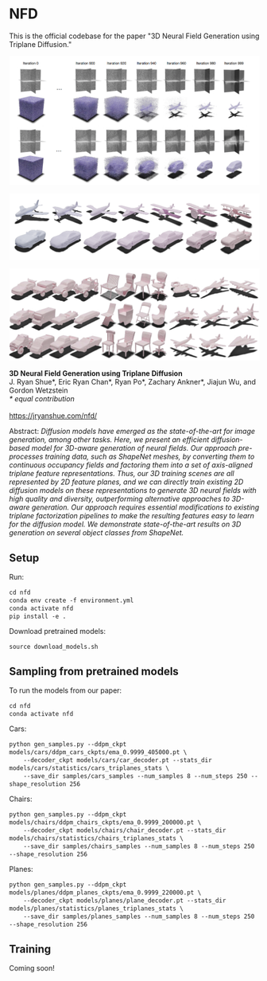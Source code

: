 # NFD
This is the official codebase for the paper "3D Neural Field Generation using Triplane Diffusion."

![Teaser image](./images/nfd_image_1.png)

![Teaser image 2](./images/nfd_image_2.png)

![Teaser image 3](./images/nfd_image_3.png)

**3D Neural Field Generation using Triplane Diffusion**<br>
J. Ryan Shue*, Eric Ryan Chan*, Ryan Po*, Zachary Ankner*, Jiajun Wu, and Gordon Wetzstein<br>*\* equal contribution*<br>
<br>https://jryanshue.com/nfd/<br>

Abstract: *Diffusion models have emerged as the state-of-the-art for image generation, among other tasks. Here, we present an efficient diffusion-based model for 3D-aware generation of neural fields. Our approach pre-processes training data, such as ShapeNet meshes, by converting them to continuous occupancy fields and factoring them into a set of axis-aligned triplane feature representations. Thus, our 3D training scenes are all represented by 2D feature planes, and we can directly train existing 2D diffusion models on these representations to generate 3D neural fields with high quality and diversity, outperforming alternative approaches to 3D-aware generation. Our approach requires essential modifications to existing triplane factorization pipelines to make the resulting features easy to learn for the diffusion model. We demonstrate state-of-the-art results on 3D generation on several object classes from ShapeNet.*


## Setup

Run:

```
cd nfd
conda env create -f environment.yml
conda activate nfd
pip install -e .
```

Download pretrained models:

```
source download_models.sh
```

## Sampling from pretrained models

To run the models from our paper:

```
cd nfd
conda activate nfd
```

Cars:

```
python gen_samples.py --ddpm_ckpt models/cars/ddpm_cars_ckpts/ema_0.9999_405000.pt \
    --decoder_ckpt models/cars/car_decoder.pt --stats_dir models/cars/statistics/cars_triplanes_stats \
    --save_dir samples/cars_samples --num_samples 8 --num_steps 250 --shape_resolution 256
```

Chairs:

```
python gen_samples.py --ddpm_ckpt models/chairs/ddpm_chairs_ckpts/ema_0.9999_200000.pt \
    --decoder_ckpt models/chairs/chair_decoder.pt --stats_dir models/chairs/statistics/chairs_triplanes_stats \
    --save_dir samples/chairs_samples --num_samples 8 --num_steps 250 --shape_resolution 256
```

Planes:

```
python gen_samples.py --ddpm_ckpt models/planes/ddpm_planes_ckpts/ema_0.9999_220000.pt \
    --decoder_ckpt models/planes/plane_decoder.pt --stats_dir models/planes/statistics/planes_triplanes_stats \
    --save_dir samples/planes_samples --num_samples 8 --num_steps 250 --shape_resolution 256
```


## Training

Coming soon!